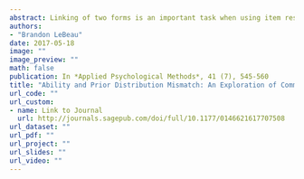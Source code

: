 ```yaml
---
abstract: Linking of two forms is an important task when using item response theory, particularly when two forms are administered to nonequivalent groups. When linking with characteristic curve methods, the ability distribution and weights associated with that distribution can be used to weight observations differently. These are commonly specified as equally spaced intervals from −4 to 4, but other options or distributional forms can be specified. The use of these different distributions and weights of the ability distributions will be explored with a Monte Carlo simulation. Primary simulation conditions will include sample size, number of items, number of common items, ability distribution, and randomly varying population transformation constants. Study results show that the linking weights have little impact on the estimation of the linking constants; however, the underlying ability distribution of examinees does have significant impact. Implications for applied researchers will be discussed.
authors: 
- "Brandon LeBeau" 
date: 2017-05-18
image: ""
image_preview: ""
math: false
publication: In *Applied Psychological Methods*, 41 (7), 545-560
title: "Ability and Prior Distribution Mismatch: An Exploration of Common-Item Linking Methods"
url_code: ""
url_custom:
- name: Link to Journal
  url: http://journals.sagepub.com/doi/full/10.1177/0146621617707508
url_dataset: ""
url_pdf: ""
url_project: ""
url_slides: ""
url_video: ""
---
```


